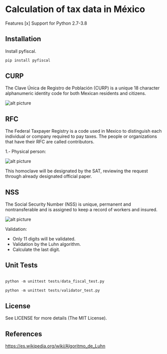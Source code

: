 # Calculation of tax data in México

Features
[x] Support for Python 2.7-3.8

Installation
------------

Install pyfiscal.
```python
pip install pyfiscal
```

CURP
----
The Clave Única de Registro de Población (CURP) is a unique 18 character alphanumeric identity code for both Mexican residents and citizens.

![alt picture](https://github.com/sutsantiago/pyfiscal/blob/master/img/CURP.jpg)


RFC
---
The Federal Taxpayer Registry is a code used in Mexico to distinguish each individual or company required to pay taxes. The people or organizations that have their RFC are called contributors.

1.- Physical person:

![alt picture](https://github.com/sutsantiago/pyfiscal/blob/master/img/RFC.jpg)

This homoclave will be designated by the SAT, reviewing the request through already designated official paper.


NSS
---
The Social Security Number (NSS) is unique, permanent and nontransferable and is assigned to keep a record of workers and insured.

![alt picture](https://github.com/sutsantiago/pyfiscal/blob/master/img/NSS.png)

Validation:
* Only 11 digits will be validated.
* Validation by the Luhn algorithm.
* Calculate the last digit.


Unit Tests
----------
```python

python -m unittest tests/data_fiscal_test.py

python -m unittest tests/validator_test.py 

```

License
-------

See LICENSE for more details (The MIT License).


References
----------

https://es.wikipedia.org/wiki/Algoritmo_de_Luhn
